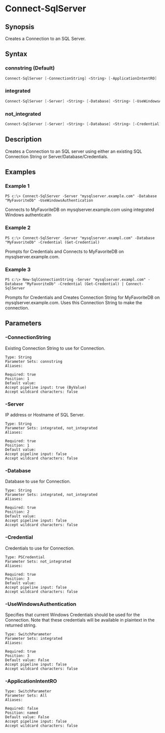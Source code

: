 # Connect-SqlServer

## Synopsis

Creates a Connection to an SQL Server.

## Syntax

### connstring (Default)

```powershell
Connect-SqlServer [-ConnectionString] <String> [-ApplicationIntentRO] 
```

### integrated

```powershell
Connect-SqlServer [-Server] <String> [-Database] <String> [-UseWindowsAuthentication] [-ApplicationIntentRO] 
```

### not_integrated

```powershell
Connect-SqlServer [-Server] <String> [-Database] <String> [-Credential] <PSCredential> [-ApplicationIntentRO] 
```

## Description

Creates a Connection to an SQL server using either an existing SQL Connection String or Server/Database/Credentials.

## Examples

### Example 1

```
PS c:\> Connect-SqlServer -Server "mysqlserver.example.com" -Database "MyFavoriteDb" -UseWindowsAuthentication
```


Connects to MyFavoriteDB on mysqlserver.example.com using integrated Windows authenticatin










### Example 2

```
PS c:\> Connect-SqlServer -Server "mysqlserver.exampl.com" -Database "MyFavoriteDb" -Credential (Get-Credential)
```

Prompts for Credentials and Connects to MyFavoriteDB on mysqlserver.example.com.










### Example 3

```
PS c:\> New-SqlConnectionString -Server "mysqlserver.exampl.com" -Database "MyFavoriteDb" -Credential (Get-Credential) | Connect-SqlServer
```

Prompts for Credentials and Creates Connection String for MyFavoriteDB on mysqlserver.example.com.
Uses this Connection String to make the connection.










## Parameters

### -ConnectionString

Existing Connection String to use for Connection.

```asciidoc
Type: String
Parameter Sets: connstring
Aliases: 

Required: true
Position: 1
Default value: 
Accept pipeline input: true (ByValue)
Accept wildcard characters: false
```
### -Server

IP address or Hostname of SQL Server.

```asciidoc
Type: String
Parameter Sets: integrated, not_integrated
Aliases: 

Required: true
Position: 1
Default value: 
Accept pipeline input: false
Accept wildcard characters: false
```
### -Database

Database to use for Connection.

```asciidoc
Type: String
Parameter Sets: integrated, not_integrated
Aliases: 

Required: true
Position: 2
Default value: 
Accept pipeline input: false
Accept wildcard characters: false
```
### -Credential

Credentials to use for Connection.

```asciidoc
Type: PSCredential
Parameter Sets: not_integrated
Aliases: 

Required: true
Position: 3
Default value: 
Accept pipeline input: false
Accept wildcard characters: false
```
### -UseWindowsAuthentication

Specifies that current Windows Credentials should be used for the Connection.
Note that these credentials will be available in plaintext in the returned string.

```asciidoc
Type: SwitchParameter
Parameter Sets: integrated
Aliases: 

Required: true
Position: 3
Default value: False
Accept pipeline input: false
Accept wildcard characters: false
```
### -ApplicationIntentRO


```asciidoc
Type: SwitchParameter
Parameter Sets: All
Aliases: 

Required: false
Position: named
Default value: False
Accept pipeline input: false
Accept wildcard characters: false
```


